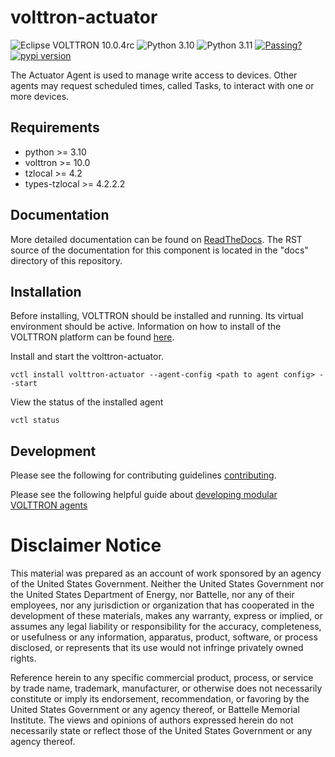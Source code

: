 # volttron-actuator

![Eclipse VOLTTRON 10.0.4rc](https://img.shields.io/badge/Eclipse%20VOLTTRON-10.0.4rc-red.svg)
![Python 3.10](https://img.shields.io/badge/python-3.10-blue.svg)
![Python 3.11](https://img.shields.io/badge/python-3.11-blue.svg)
[![Passing?](https://github.com/eclipse-volttron/volttron-actuator/actions/workflows/run-tests.yml/badge.svg)](https://github.com/VOLTTRON/volttron-actuator/actions/workflows/run-tests.yml)
[![pypi version](https://img.shields.io/pypi/v/volttron-actuator.svg)](https://pypi.org/project/volttron-actuator/)


The Actuator Agent is used to manage write access to devices. Other agents may request scheduled times, called Tasks, to interact with one or more devices.

## Requirements

* python >= 3.10
* volttron >= 10.0
* tzlocal >= 4.2
* types-tzlocal >= 4.2.2.2

## Documentation

More detailed documentation can be found on [ReadTheDocs](https://volttron.readthedocs.io/en/modular/). The RST source
of the documentation for this component is located in the "docs" directory of this repository.

## Installation

Before installing, VOLTTRON should be installed and running.  Its virtual environment should be active.
Information on how to install of the VOLTTRON platform can be found
[here](https://github.com/eclipse-volttron/volttron-core).

Install and start the volttron-actuator.

```shell
vctl install volttron-actuator --agent-config <path to agent config> --start
```

View the status of the installed agent

```shell
vctl status
```

## Development

Please see the following for contributing guidelines [contributing](https://github.com/eclipse-volttron/volttron-core/blob/develop/CONTRIBUTING.md).

Please see the following helpful guide about [developing modular VOLTTRON agents](https://github.com/eclipse-volttron/volttron-core/blob/develop/DEVELOPING_ON_MODULAR.md)

# Disclaimer Notice

This material was prepared as an account of work sponsored by an agency of the
United States Government.  Neither the United States Government nor the United
States Department of Energy, nor Battelle, nor any of their employees, nor any
jurisdiction or organization that has cooperated in the development of these
materials, makes any warranty, express or implied, or assumes any legal
liability or responsibility for the accuracy, completeness, or usefulness or any
information, apparatus, product, software, or process disclosed, or represents
that its use would not infringe privately owned rights.

Reference herein to any specific commercial product, process, or service by
trade name, trademark, manufacturer, or otherwise does not necessarily
constitute or imply its endorsement, recommendation, or favoring by the United
States Government or any agency thereof, or Battelle Memorial Institute. The
views and opinions of authors expressed herein do not necessarily state or
reflect those of the United States Government or any agency thereof.